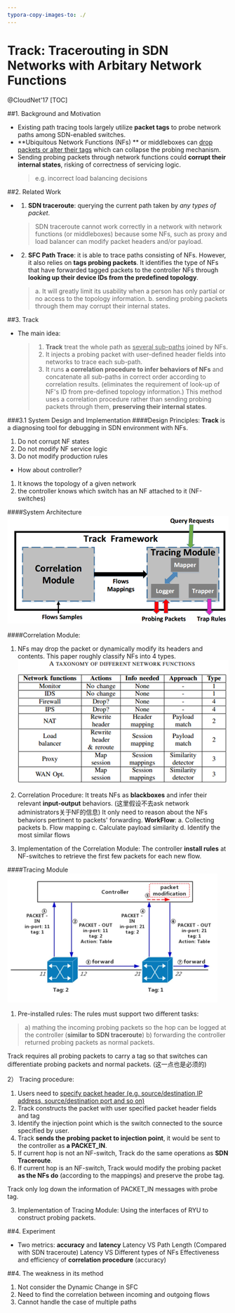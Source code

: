 ```yaml
---
typora-copy-images-to: ./
---
```


# Track: Tracerouting in SDN Networks with Arbitary Network Functions
@CloudNet'17
[TOC]

##1. Background and Motivation
- Existing path tracing tools largely utilize **packet tags** to probe network paths among SDN-enabled switches.
- **Ubiquitous Network Functions (NFs) ** or middleboxes can <u>drop packets or alter their tags</u> which can collapse the probing mechanism.
- Sending probing packets through network functions could **corrupt their internal states**, risking of correctness of servicing logic.
  > e.g. incorrect load balancing decisions

##2. Related Work
- 1. **SDN traceroute**: querying the current path taken by *any types of packet*.
  > SDN traceroute cannot work correctly in a network with network functions (or middleboxes) because some NFs, such as proxy and load balancer can modify packet headers and/or payload.

- 2. **SFC Path Trace**: it is able to trace paths consisting of NFs. However, it also relies on **tags probing packets**. It identifies the type of NFs that have forwarded tagged packets to the controller NFs through **looking up their device IDs from the predefined topology**. 
  > a. It will greatly limit its usability when a person has only partial or no access to the topology information.
  > b. sending probing packets through them may corrupt their internal states.

##3. Track
- The main idea: 
  >1. **Track** treat the whole path as <u>several sub-paths</u> joined by NFs. 
  >2. It injects a probing packet with user-defined header fields into networks to trace each sub-path.
  >3. It runs **a correlation procedure to infer behaviors of NFs** and concatenate all sub-paths in correct order according to correlation results. (eliminates the requirement of look-up of NF's ID from pre-defined topology information.)
    > This method uses a correlation procedure rather than sending probing packets through them, **preserving their internal states**.

###3.1 System Design and Implementation
####Design Principles: 
**Track** is a diagnosing tool for debugging in SDN environment with NFs. 
1. Do not corrupt NF states
2. Do not modify NF service logic
3. Do not modify production rules
- How about controller?
1. It knows the topology of a given network
2. the controller knows which switch has an NF attached to it (NF-switches)

####System Architecture
![1524660530235](1524660530235.png)

####Correlation Module:
1) NFs may drop the packet or dynamically modify its headers and contents. This paper roughly classify NFs into 4 types. 
![1524661117396](1524661117396.png)

2) Correlation Procedure: 
It treats NFs as **blackboxes** and infer their relevant **input-output** behaviors. (这里假设不去ask network administrators关于NF的信息)
It only need to reason about the NFs behaviors pertinent to packets' forwarding.
**WorkFlow**:
a. Collecting packets
b. Flow mapping
c. Calculate payload similarity
d. Identify the most similar flows

3) Implementation of the Correlation Module:
The controller **install rules** at NF-switches to retrieve the first few packets for each new flow.


####Tracing Module
![1524663396210](1524663396210.png)
1) Pre-installed rules: The rules must support two different tasks:
  > a) mathing the incoming probing packets so the hop can be logged at the controller (**similar to SDN traceroute**)
  > b) forwarding the controller returned probing packets as normal packets.

Track requires all probing packets to carry a tag so that switches can differentiate probing packets and normal packets. (这一点也是必须的)

2） Tracing procedure: 
1. Users need to <u>specify packet header (e.g. source/destination IP address, source/destination port and so on)</u>
2. Track constructs the packet with user specified packet header fields and tag
3. Identify the injection point which is the switch connected to the source specified by user.
4. Track **sends the probing packet to injection point**, it would be sent to the controller as **a PACKET_IN**.
5. If current hop is not an NF-switch, Track do the same operations as **SDN Traceroute**.
6. If current hop is an NF-switch, Track would modify the probing packet **as the NFs do** (according to the mappings) and preserve the probe tag.

Track only log down the information of PACKET_IN messages with probe tag.

3) Implementation of Tracing Module: 
Using the interfaces of RYU to construct probing packets.


##4. Experiment 
- Two metrics: **accuracy** and **latency**
Latency VS Path Length (Compared with SDN traceroute)
Latency VS Different types of NFs
Effectiveness and efficiency of **correlation procedure** (accuracy)

##4. The weakness in its method
1. Not consider the Dynamic Change in SFC
2. Need to find the correlation between incoming and outgoing flows
3. Cannot handle the case of multiple paths


